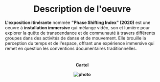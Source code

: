 <h1 align=center>Description de l'oeuvre</h1>
<strong>L'exposition itinérante</strong> nommée <strong>"Phase Shifting Index" (2020)</strong> est une oeuvre à <strong>installation immersive</strong> qui mélange vidéo, son et lumière pour explorer la quête de transcendance et de communauté à travers différents groupes dans des activités de danse et de mouvement. Elle brouille la perception du temps et de l'espace, offrant une expérience immersive qui remet en question les conventions documentaires traditionnelles.
<br>
<br>

</h4>
<h4 align=center>Cartel<br>
  
![photo](media/Jeremy_Shaw_cartel_20240202.jpg)
</h4>
